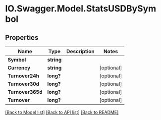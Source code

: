 # IO.Swagger.Model.StatsUSDBySymbol
## Properties

Name | Type | Description | Notes
------------ | ------------- | ------------- | -------------
**Symbol** | **string** |  | 
**Currency** | **string** |  | [optional] 
**Turnover24h** | **long?** |  | [optional] 
**Turnover30d** | **long?** |  | [optional] 
**Turnover365d** | **long?** |  | [optional] 
**Turnover** | **long?** |  | [optional] 

[[Back to Model list]](../README.md#documentation-for-models) [[Back to API list]](../README.md#documentation-for-api-endpoints) [[Back to README]](../README.md)

